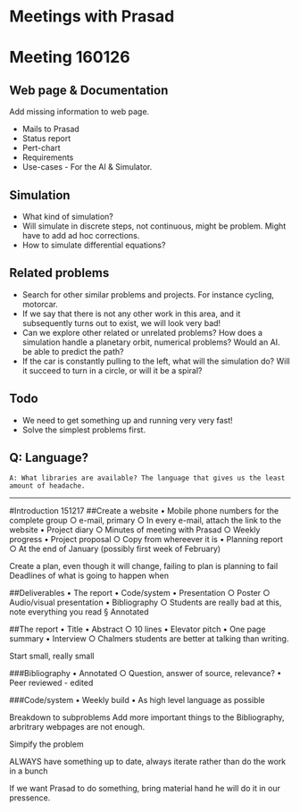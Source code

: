 # Meetings with Prasad

# Meeting 160126
## Web page & Documentation
Add missing information to web page.
* Mails to Prasad
* Status report
* Pert-chart
* Requirements
* Use-cases - For the AI & Simulator.

## Simulation
* What kind of simulation?
* Will simulate in discrete steps, not continuous, might be problem. Might have to add ad hoc corrections.
* How to simulate differential equations?

## Related problems
* Search for other similar problems and projects. For instance cycling, motorcar.
* If we say that there is not any other work in this area, and it subsequently turns out to exist,
 we will look very bad!
* Can we explore other related or unrelated problems? How does a simulation handle a planetary orbit, numerical problems? Would an AI. be able to predict the path?
* If the car is constantly pulling to the left, what will the simulation do? Will it succeed to turn in a circle, or will it be a spiral?

## Todo
* We need to get something up and running very very fast!
* Solve the simplest problems first.

## Q: Language?
````
A: What libraries are available? The language that gives us the least amount of headache.
````
---
#Introduction 151217
##Create a website
	• Mobile phone numbers for the complete group
		○ e-mail, primary
		○ In every e-mail, attach the link to the website
	• Project diary
		○ Minutes of meeting with Prasad
		○ Weekly progress
	• Project proposal
		○ Copy from whereever it is
	• Planning report
		○ At the end of January (possibly first week of February)

Create a plan, even though it will change, failing to plan is planning to fail
Deadlines of what is going to happen when
		
		
##Deliverables
	• The report
	• Code/system
	• Presentation
		○ Poster
		○ Audio/visual presentation
	• Bibliography
		○ Students are really bad at this, note everything you read
			§ Annotated

##The report
	• Title
	• Abstract
		○ 10 lines
	• Elevator pitch
	• One page summary
	• Interview
		○ Chalmers students are better at talking than writing.

Start small, really small

###Bibliography
	• Annotated
		○ Question, answer of source, relevance?
	• Peer reviewed - edited

###Code/system
	• Weekly build
	• As high level language as possible

Breakdown to subproblems
Add more important things to the Bibliography, arbritrary webpages are not enough. 

Simpify the problem
	
ALWAYS have something up to date, always iterate rather than do the work in a bunch

If we want Prasad to do something, bring material hand he will do it in our pressence.


